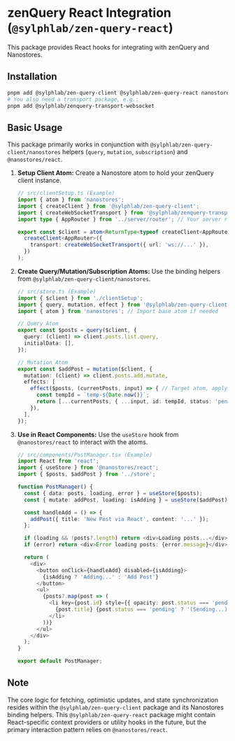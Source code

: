# zenQuery React Integration (`@sylphlab/zen-query-react`)

This package provides React hooks for integrating with zenQuery and Nanostores.

## Installation

```bash
pnpm add @sylphlab/zen-query-client @sylphlab/zen-query-react nanostores @nanostores/react
# You also need a transport package, e.g.:
pnpm add @sylphlab/zenquery-transport-websocket
```

## Basic Usage

This package primarily works in conjunction with `@sylphlab/zen-query-client/nanostores` helpers (`query`, `mutation`, `subscription`) and `@nanostores/react`.

1.  **Setup Client Atom:** Create a Nanostore atom to hold your zenQuery client instance.

    ```typescript
    // src/clientSetup.ts (Example)
    import { atom } from 'nanostores';
    import { createClient } from '@sylphlab/zen-query-client';
    import { createWebSocketTransport } from '@sylphlab/zenquery-transport-websocket';
    import type { AppRouter } from '../server/router'; // Your server router type

    export const $client = atom<ReturnType<typeof createClient<AppRouter>>>(() =>
      createClient<AppRouter>({
        transport: createWebSocketTransport({ url: 'ws://...' }),
      })
    );
    ```

2.  **Create Query/Mutation/Subscription Atoms:** Use the binding helpers from `@sylphlab/zen-query-client/nanostores`.

    ```typescript
    // src/store.ts (Example)
    import { $client } from './clientSetup';
    import { query, mutation, effect } from '@sylphlab/zen-query-client/nanostores';
    import { atom } from 'nanostores'; // Import base atom if needed

    // Query Atom
    export const $posts = query($client, {
      query: (client) => client.posts.list.query,
      initialData: [],
    });

    // Mutation Atom
    export const $addPost = mutation($client, {
      mutation: (client) => client.posts.add.mutate,
      effects: [
        effect($posts, (currentPosts, input) => { // Target atom, apply patch recipe
          const tempId = `temp-${Date.now()}`;
          return [...currentPosts, { ...input, id: tempId, status: 'pending' }];
        }),
      ],
    });
    ```

3.  **Use in React Components:** Use the `useStore` hook from `@nanostores/react` to interact with the atoms.

    ```typescript
    // src/components/PostManager.tsx (Example)
    import React from 'react';
    import { useStore } from '@nanostores/react';
    import { $posts, $addPost } from '../store';

    function PostManager() {
      const { data: posts, loading, error } = useStore($posts);
      const { mutate: addPost, loading: isAdding } = useStore($addPost);

      const handleAdd = () => {
        addPost({ title: 'New Post via React', content: '...' });
      };

      if (loading && !posts?.length) return <div>Loading posts...</div>;
      if (error) return <div>Error loading posts: {error.message}</div>;

      return (
        <div>
          <button onClick={handleAdd} disabled={isAdding}>
            {isAdding ? 'Adding...' : 'Add Post'}
          </button>
          <ul>
            {posts?.map(post => (
              <li key={post.id} style={{ opacity: post.status === 'pending' ? 0.5 : 1 }}>
                {post.title} {post.status === 'pending' ? '(Sending...)' : ''}
              </li>
            ))}
          </ul>
        </div>
      );
    }

    export default PostManager;
    ```

## Note

The core logic for fetching, optimistic updates, and state synchronization resides within the `@sylphlab/zen-query-client` package and its Nanostores binding helpers. This `@sylphlab/zen-query-react` package might contain React-specific context providers or utility hooks in the future, but the primary interaction pattern relies on `@nanostores/react`.
